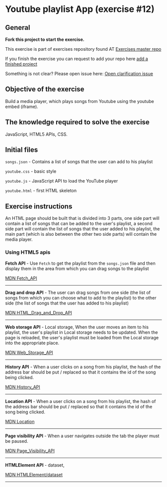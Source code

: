 # Youtube playlist App (exercise #12)

## General
**Fork this project to start the exercise.**

This exercise is part of exercises repository found AT [Exercises master repo](https://github.com/YaakovHatam/exercises)

If you finish the exercise you can request to add your repo here [add a finished project](https://github.com/YaakovHatam/exercises/issues/new?assignees=YaakovHatam&labels=Add+a+project+to+hall+of+fame&template=add-a-finished-project.md&title=i+want+to+add+my+proejct+exercise-12-youtube-app+to+hall+of+fame)

Something is not clear? Please open issue here: [Open clarification issue](https://github.com/YaakovHatam/exercises/issues/new?assignees=YaakovHatam&labels=help+wanted&template=exercise-clarification.md&title=%5BCLARIFICATION%5D)

## Objective of the exercise
Build a media player, which plays songs from Youtube using the youtube embed (iframe).

## The knowledge required to solve the exercise
JavaScript, HTML5 APIs, CSS.

## Initial files
`songs.json` - Contains a list of songs that the user can add to his playlist

`youtube.css` - basic style

`youtube.js` - JavaScript API to load the YouTube player

`youtube.html` - first HTML skeleton

## Exercise instructions
An HTML page should be built that is divided into 3 parts, one side part will contain a list of songs that can be added to the user's playlist, a second side part will contain the list of songs that the user added to his playlist, the main part (which is also between the other two side parts) will contain the media player.

### Using HTML5 apis

**Fetch API**  - Use `Fetch` to get the playlist from the `songs.json` file and then display them in the area from which you can drag songs to the playlist

[MDN Fetch_API](https://developer.mozilla.org/en-US/docs/Web/API/Fetch_API)

---------------------

**Drag and drop API** - The user can drag songs from one side (the list of songs from which you can choose what to add to the playlist) to the other side (the list of songs that the user has added to his playlist)

[MDN HTML_Drag_and_Drop_API](https://developer.mozilla.org/en-US/docs/Web/API/HTML_Drag_and_Drop_API)

---------------------

**Web storage API** - Local storage, When the user moves an item to his playlist, the user's playlist in Local storage needs to be updated.
When the page is reloaded, the user's playlist must be loaded from the Local storage into the appropriate place.

[MDN Web_Storage_API](https://developer.mozilla.org/en-US/docs/Web/API/Web_Storage_API)

---------------------

**History API** - When a user clicks on a song from his playlist, the hash of the address bar should be put / replaced so that it contains the id of the song being clicked.

[MDN History_API](https://developer.mozilla.org/en-US/docs/Web/API/History_API)

---------------------

**Location API** - When a user clicks on a song from his playlist, the hash of the address bar should be put / replaced so that it contains the id of the song being clicked.

[MDN Location](https://developer.mozilla.org/en-US/docs/Web/API/Location)

---------------------

**Page visibility API** - When a user navigates outside the tab the player must be paused.

[MDN Page_Visibility_API](https://developer.mozilla.org/en-US/docs/Web/API/Page_Visibility_API)

---------------------

**HTMLElement API** - dataset, 

[MDN HTMLElement/dataset](https://developer.mozilla.org/en-US/docs/Web/API/HTMLElement/dataset)

---------------------

